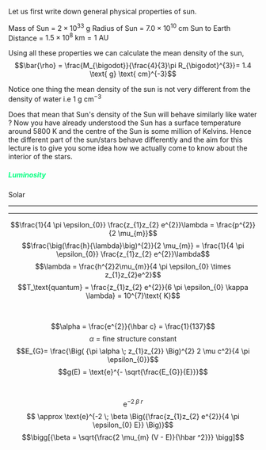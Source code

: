 Let us first write down general physical properties of  sun.

Mass of Sun = $2 \times 10^{33} \text{ g}$
Radius of Sun = $7.0 \times 10^{10} \text{ cm}$
Sun to Earth Distance = $1.5 \times 10^{8} \text{ km} = \text{1 AU}$

Using all these properties we can calculate the mean density of the sun, 
$$\bar{\rho} = \frac{M_{\bigodot}}{\frac{4}{3}\pi R_{\bigodot}^{3}}= 1.4 \text{ g} \text{ cm}^{-3}$$

Notice one thing the mean density of the sun is not very different from the density of water i.e $1 \text{ g} \text{ cm}^{-3}$

Does that mean that Sun's density of the Sun will behave similarly like water ? 
Now you have already understood the Sun has a surface temperature around $5800 \text{ K}$ and the centre of the Sun is some million of Kelvins. Hence the different part of the sun/stars behave differently and the aim for this lecture is to give you some idea how we actually come to know about the interior of the stars. 

##### <span  style = "color:SpringGreen">Luminosity</span>
Solar 



---
---

$$\frac{1}{4 \pi \epsilon_{0}} \frac{z_{1}z_{2} e^{2}}\lambda = \frac{p^{2}}{2 \mu_{m}}$$
$$\frac{\big(\frac{h}{\lambda}\big)^{2}}{2 \mu_{m}} =   \frac{1}{4 \pi \epsilon_{0}} \frac{z_{1}z_{2} e^{2}}\lambda$$
$$\lambda = \frac{h^{2}2\mu_{m}}{4 \pi \epsilon_{0} \times z_{1}z_{2}e^2}$$
$$T_\text{quantum} =  \frac{z_{1}z_{2} e^{2}}{6 \pi \epsilon_{0} \kappa \lambda} = 10^{7}\text{ K}$$

<br>

$$\alpha = \frac{e^{2}}{\hbar c} = \frac{1}{137}$$
$$\alpha \text{ = fine structure constant}$$
$$E_{G}= \frac{\Big( {\pi \alpha \; z_{1}z_{2}} \Big)^{2} 2 \mu c^2}{4 \pi \epsilon_{0}}$$
$$g(E) = \text{e}^{- \sqrt{\frac{E_{G}}{E}}}$$

<br>

$$\text{e}^{-2\; \beta \; r}$$
$$ \approx \text{e}^{-2 \; \beta \Big({\frac{z_{1}z_{2} e^{2}}{4 \pi \epsilon_{0} E}} \Big)}$$
$$\bigg[{\beta = \sqrt{\frac{2 \mu_{m} (V - E)}{\hbar ^2}}} \bigg]$$